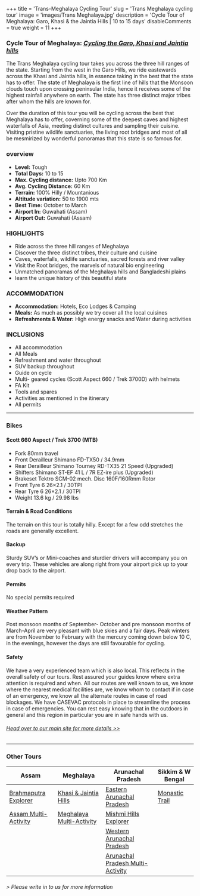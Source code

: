 +++
title = 'Trans-Meghalaya Cycling Tour'
slug = 'Trans Meghalaya cycling tour'
image = 'images/Trans Meghalaya.jpg'
description = 'Cycle Tour of Meghalaya: Garo, Khasi & the Jaintia Hills | 10 to 15 days'
disableComments = true
weight = 11
+++
### Cycle Tour of Meghalaya: [*Cycling the Garo, Khasi and Jaintia hills*](https://www.nnejourneys.com/cycling/trans-meghalaya-cycle-tour/)

The Trans Meghalaya cycling tour takes you across the three hill ranges of the state. Starting from the west in the Garo Hills, we ride eastewards across the Khasi and Jaintia hills, in essence taking in the best that the state has to offer. The state of Meghalaya is the first line of hills that the Monsoon clouds touch upon crossing peninsular India, hence it receives some of the highest rainfall anywhere on earth. The state has three distinct major tribes after whom the hills are known for.

Over the duration of this tour you will be cycling across the best that Meghalaya has to offer, coverning some of the deepest caves and highest waterfalls of Asia, meeting distinct cultures and sampling their cuisine. Visiting pristine wildlife sanctuaries, the living root bridges and most of all be mesmirized by wonderful panoramas that this state is so famous for.

### overview

- **Level:** Tough
- **Total Days:** 10 to 15
- **Max. Cycling distance:** Upto 700 Km
- **Avg. Cycling Distance:** 60 Km
- **Terrain:** 100% Hilly / Mountanious
- **Altitude variation:** 50 to 1900 mts
- **Best Time:** October to March
- **Airport In:** Guwahati (Assam)
- **Airport Out:** Guwahati (Assam)

### HIGHLIGHTS

- Ride across the three hill ranges of Meghalaya
- Discover the three distinct tribes, their culture and cuisine
- Caves, waterfalls, wildlife sanctuaries, sacred forests and river valley
- Visit the Root bridges, the marvels of natural bio engineering
- Unmatched panoramas of the Meghalaya hills and Bangladeshi plains
- learn the unique history of this beautiful state

### ACCOMMODATION

- **Accommodation:** Hotels, Eco Lodges & Camping
- **Meals:** As much as possibly we try cover all the local cuisines
- **Refreshments & Water:** High energy snacks and Water during activities

### INCLUSIONS

 - All accommodation
 - All Meals
 - Refreshment and water throughout
 - SUV backup throughout
 - Guide on cycle
 - Multi- geared cycles (Scott Aspect 660 / Trek 3700D) with helmets
 - FA Kit
 - Tools and spares
 - Activities as mentioned in the itinerary
 - All permits

---

### Bikes
#### Scott 660 Aspect  / Trek 3700 (MTB)
- Fork 80mm travel
- Front Derailleur Shimano FD-TX50 / 34.9mm
- Rear Derailleur Shimano Tourney RD-TX35 21 Speed (Upgraded)
- Shifters Shimano ST-EF 41 L / 7R EZ-ire plus (Upgraded)
- Brakeset Tektro SCM-02 mech. Disc 160F/160Rmm Rotor
- Front Tyre 6 26×2.1 / 30TPI
- Rear Tyre 6 26×2.1 / 30TPI
- Weight 13.6 kg / 29.98 lbs

#### Terrain & Road Conditions

The terrain on this tour is totally hilly. Except for a few odd stretches the roads are generally excellent.

#### Backup
Sturdy SUV’s or Mini-coaches and sturdier drivers will accompany you on every trip. These vehicles are along right from your airport pick up to your drop back to the airport.


#### Permits
No special permits required

#### Weather Pattern
Post monsoon months of September- October and pre monsoon months of March-April are very pleasant with blue skies and a fair days. Peak winters are from November to February with the mercury coming down below 10 C, in the evenings, however the days are still favourable for cycling.

#### Safety 
We have a very experienced team which is also local. This reflects in the overall safety of our tours. Rest assured your guides know where extra attention is required and when. All our routes are well known to us, we know where the nearest medical facilities are, we know whom to contact if in case of an emergency, we know all the alternate routes in case of road blockages. We have CASEVAC protocols in place to streamline the process in case of emergencies. You can rest easy knowing that in the outdoors in general and this region in particular you are in safe hands with us.

###### [*Head over to our main site for more details >>*](https://www.nnejourneys.com/cycling/)
---

### Other Tours

| Assam     | Meghalaya | Arunachal Pradesh    | Sikkim & W Bengal    |
| -----------     |    -----------   |          ----------- |-----------|
| [Brahmaputra Explorer](/cycling-in-assam/)   | [Khasi & Jaintia Hills](/cycling-in-meghalaya/)     | [Eastern Arunachal Pradesh](/cycling-in-eastern-arunachal-pradesh/)  |[Monastic Trail](/cycling-in-sikkim/)    |
| [Assam Multi-Activity](/multi-activity-holiday-assam/)   | [Meghalaya Multi-Activity](/multi-activity-holiday-meghalaya/)        | [Mishmi Hills Explorer](/cycling-mishmi-hills/)      |   |
|   |      | [Western Arunachal Pradesh](/cycling-in-western-arunachal-pradesh/)      |   |
|    |        | [Arunachal Pradesh Multi-Activity](/multi-activity-holiday-arunachal-pradesh/)     | 

###### *> Please write in to us for more information*
